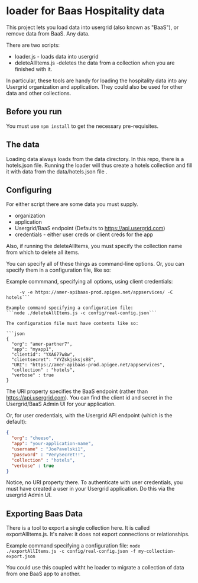 # loader for Baas Hospitality data

This project lets you load data into usergrid (also known as "BaaS"), or remove data from BaaS. Any data.

There are two scripts:
* loader.js - loads data into usergrid
* deleteAllItems.js -deletes the data from a collection when you are finished with it.

In particular, these tools are handy for loading the hospitality data into any Usergrid organization and application. They could also be used for other data and other collections. 




## Before you run

You must use `npm install` to get the necessary pre-requisites.

## The data

Loading data always loads from the data directory.
In this repo, there is a hotels.json file. Running the loader will thus create a hotels collection and fill it with data from the data/hotels.json file .


## Configuring 

For either script there are some data you must supply.

* organization
* application
* Usergrid/BaaS endpoint (Defaults to https://api.usergrid.com)
* credentials - either user creds or client creds for the app

Also, if running the deleteAllItems, you must specify the collection name from which to delete all items. 

You can specify all of these things as command-line options. Or, you can specify them in a configuration file, like so: 

Example commmand, specifying all options, using client credentials:

```node ./deleteAllItems.js -o amer-partner7 -a myapp1 -i YYYAZZJDJD -s YkjakajksjksE8 \ 
     -v -e https://amer-apibaas-prod.apigee.net/appservices/ -C hotels```

Example command specifying a configuration file:
```node ./deleteAllItems.js -c config/real-config.json```

The configuration file must have contents like so:

```json
{
  "org": "amer-partner7",
  "app": "myapp1",
  "clientid": "YXA677w8w", 
  "clientsecret": "YYZskjsksjs88", 
  "URI": "https://amer-apibaas-prod.apigee.net/appservices",
  "collection" : "hotels", 
  "verbose" : true
}
```

The URI property specifies the BaaS endpoint (rather than https://api.usergrid.com). 
You can find the client id and secret in the Usergrid/BaaS Admin UI for your application. 



Or, for user credentials, with the Usergrid API endpoint (which is the default):

```json
{
  "org": "cheeso",
  "app": "your-application-name",
  "username" : "JoePavelski1",
  "password" : "VerySecret!!",
  "collection" : "hotels", 
  "verbose" : true
}
```

Notice, no URI property there.  To authenticate with user credentials,  you must have created a user in your Usergrid application.  Do this via the usergrid Admin UI. 



## Exporting Baas Data

There is a tool to export a single collection here.  It is called exportAllItems.js.
It's naive: it does not export connections or relationships. 

Example command specifying a configuration file:
```node ./exportAllItems.js -c config/real-config.json -f my-collection-export.json```

You could use this coupled witht he loader to migrate a collection of data from one BaaS app to another. 
